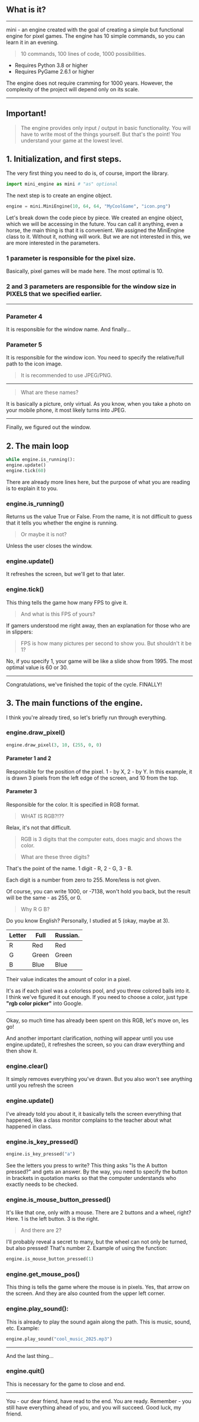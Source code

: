 ## What is it?
---
mini - an engine created with the goal of creating a simple but functional engine for pixel games. The engine has 10 simple commands, so you can learn it in an evening.

>10 commands, 100 lines of code, 1000 possibilities.

- Requires Python 3.8 or higher
- Requires PyGame 2.6.1 or higher

The engine does not require cramming for 1000 years. However, the complexity of the project will depend only on its scale.

---

## Important!
>The engine provides only input / output in basic functionality.
>You will have to write most of the things yourself.
>But that's the point! You understand your game at the lowest level.

## 1. Initialization, and first steps.
The very first thing you need to do is, of course, import the library.
```python
import mini_engine as mini # "as" optional
```
The next step is to create an engine object.
```python
engine = mini.MiniEngine(10, 64, 64, "MyCoolGame", "icon.png")
```
Let's break down the code piece by piece.
We created an engine object, which we will be accessing in the future. You can call it anything, even a horse, the main thing is that it is convenient.
We assigned the MiniEngine class to it. Without it, nothing will work.
But we are not interested in this, we are more interested in the parameters.
### 1 parameter is responsible for the pixel size.
Basically, pixel games will be made here. The most optimal is 10.
### 2 and 3 parameters are responsible for the window size in PIXELS that we specified earlier.
---
### Parameter 4
It is responsible for the window name.
And finally...
### Parameter 5
It is responsible for the window icon. You need to specify the relative/full path to the icon image.
>It is recommended to use JPEG/PNG.
---
>What are these names?

It is basically a picture, only virtual.
As you know, when you take a photo on your mobile phone, it most likely turns into JPEG.

---
Finally, we figured out the window.
## 2. The main loop
```python
while engine.is_running():
engine.update()
engine.tick(60)
```
There are already more lines here, but the purpose of what you are reading is to explain it to you.
### engine.is_running()
Returns us the value True or False. From the name, it is not difficult to guess that it tells you whether the engine is running.
>Or maybe it is not?

Unless the user closes the window.
### engine.update()
It refreshes the screen, but we'll get to that later.
### engine.tick()
This thing tells the game how many FPS to give it.
>And what is this FPS of yours?

If gamers understood me right away, then an explanation for those who are in slippers:
>FPS is how many pictures per second to show you.
>But shouldn't it be 1?

No, if you specify 1, your game will be like a slide show from 1995. The most optimal value is 60 or 30.

---
Congratulations, we've finished the topic of the cycle. FINALLY!
## 3. The main functions of the engine.
I think you're already tired, so let's briefly run through everything.
### engine.draw_pixel()
```python
engine.draw_pixel(3, 10, (255, 0, 0)
```
#### Parameter 1 and 2
Responsible for the position of the pixel. 1 - by X, 2 - by Y. In this example, it is drawn 3 pixels from the left edge of the screen, and 10 from the top.
#### Parameter 3
Responsible for the color. It is specified in RGB format.
>WHAT IS RGB?!??

Relax, it's not that difficult.
>RGB is 3 digits that the computer eats, does magic and shows the color.

>What are these three digits?

That's the point of the name. 1 digit - R, 2 - G, 3 - B.

Each digit is a number from zero to 255. More/less is not given.

Of course, you can write 1000, or -7138, won't hold you back,
but the result will be the same - as 255, or 0.

>Why R G B?

Do you know English? Personally, I studied at 5 (okay, maybe at 3).

Letter | Full | Russian.
------|-----------|--------
R | Red | Red
G | Green | Green
B | Blue | Blue

Their value indicates the amount of color in a pixel.

It's as if each pixel was a colorless pool, and you threw colored balls into it.
I think we've figured it out enough.
If you need to choose a color, just type **"rgb color picker"** into Google.

---
Okay, so much time has already been spent on this RGB, let's move on, les go!

And another important clarification, nothing will appear until you use engine.update(),
it refreshes the screen, so you can draw everything and then show it.

### engine.clear()
It simply removes everything you've drawn.
But you also won't see anything until you refresh the screen
### engine.update()
I've already told you about it, it basically tells the screen everything that happened,
like a class monitor complains to the teacher about what happened in class.
### engine.is_key_pressed()
```python
engine.is_key_pressed("a")
```
See the letters you press to write?
This thing asks "Is the A button pressed?" and gets an answer.
By the way, you need to specify the button in brackets in quotation marks so that the computer understands who exactly needs to be checked.
### engine.is_mouse_button_pressed()
It's like that one, only with a mouse. There are 2 buttons and a wheel, right? Here.
1 is the left button. 3 is the right.
>And there are 2?

I'll probably reveal a secret to many, but the wheel can not only be turned, but also pressed!
That's number 2.
Example of using the function:
```python
engine.is_mouse_button_pressed(1)
```
### engine.get_mouse_pos()
This thing is tells the game where the mouse is in pixels. Yes, that arrow on the screen.
And they are also counted from the upper left corner.
### engine.play_sound():
This is already to play the sound again along the path. This is music, sound, etc.
Example:
```python
engine.play_sound("cool_music_2025.mp3")
```
---

And the last thing...
### engine.quit()
This is necessary for the game to close and end.

---

You - our dear friend, have read to the end. You are ready. Remember - you still have everything ahead of you, and you will succeed. Good luck, my friend.
